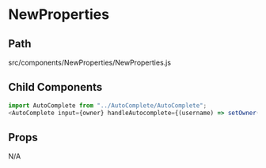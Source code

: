 # NewProperties

## Path
src/components/NewProperties/NewProperties.js

## Child Components

```js
import AutoComplete from "../AutoComplete/AutoComplete";
<AutoComplete input={owner} handleAutocomplete={(username) => setOwner(username)}/>
```

## Props
N/A